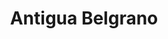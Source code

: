 ---
title: "Antigua Belgrano"
url: /ciudad-autonoma-de-buenos-aires/antigua-belgrano/
shop: panadería
---